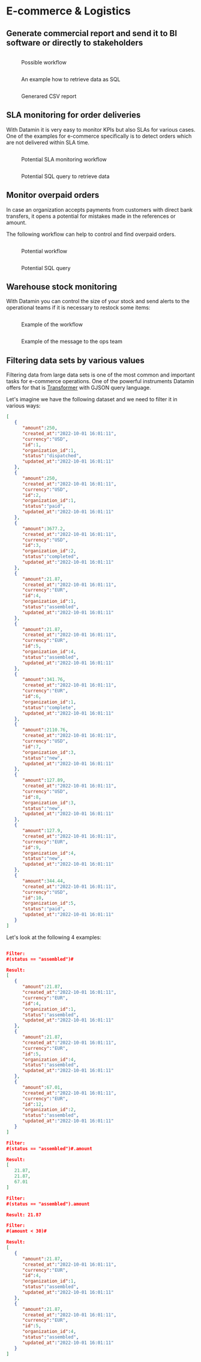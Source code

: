 # E-commerce & Logistics

## Generate commercial report and send it to BI software or directly to stakeholders

<figure><img src="../../.gitbook/assets/Screenshot 2022-10-01 at 23.40.47.png" alt=""><figcaption><p>Possible workflow</p></figcaption></figure>

<figure><img src="../../.gitbook/assets/Screenshot 2022-10-01 at 23.41.05.png" alt=""><figcaption><p>An example how to retrieve data as SQL</p></figcaption></figure>

<figure><img src="../../.gitbook/assets/Screenshot 2022-10-01 at 23.43.31.png" alt=""><figcaption><p>Generared CSV report</p></figcaption></figure>

## SLA monitoring for order deliveries

With Datamin it is very easy to monitor KPIs but also SLAs for various cases. One of the examples for e-commerce specifically is to detect orders which are not delivered within SLA time.

<figure><img src="../../.gitbook/assets/Screenshot 2022-10-07 at 19.13.03.png" alt=""><figcaption><p>Potential SLA monitoring workflow</p></figcaption></figure>

<figure><img src="../../.gitbook/assets/Screenshot 2022-10-07 at 19.13.37.png" alt=""><figcaption><p>Potential SQL query to retrieve data</p></figcaption></figure>

## Monitor overpaid orders

In case an organization accepts payments from customers with direct bank transfers, it opens a potential for mistakes made in the references or amount.

The following workflow can help to control and find overpaid orders.

<figure><img src="../../.gitbook/assets/Screenshot 2022-10-10 at 18.11.52.png" alt=""><figcaption><p>Potential workflow</p></figcaption></figure>

<figure><img src="../../.gitbook/assets/Screenshot 2022-10-10 at 18.12.02.png" alt=""><figcaption><p>Potential SQL query</p></figcaption></figure>

## Warehouse stock monitoring

With Datamin you can control the size of your stock and send alerts to the operational teams if it is necessary to restock some items:

<figure><img src="../../.gitbook/assets/Screenshot 2022-10-10 at 18.19.31.png" alt=""><figcaption><p>Example of the workflow</p></figcaption></figure>

<figure><img src="../../.gitbook/assets/Screenshot 2022-10-10 at 18.28.35.png" alt=""><figcaption><p>Example of the message to the ops team</p></figcaption></figure>

## Filtering data sets by various values

Filtering data from large data sets is one of the most common and important tasks for e-commerce operations. One of the powerful instruments Datamin offers for that is [Transformer](../../pipelines/tasks-ip/transformers.md#extracting-and-filtering-data-with-gjson) with GJSON query language.

Let's imagine we have the following dataset and we need to filter it in various ways:

```json
[
   {
      "amount":250,
      "created_at":"2022-10-01 16:01:11",
      "currency":"USD",
      "id":1,
      "organization_id":1,
      "status":"dispatched",
      "updated_at":"2022-10-01 16:01:11"
   },
   {
      "amount":250,
      "created_at":"2022-10-01 16:01:11",
      "currency":"USD",
      "id":2,
      "organization_id":1,
      "status":"paid",
      "updated_at":"2022-10-01 16:01:11"
   },
   {
      "amount":3677.2,
      "created_at":"2022-10-01 16:01:11",
      "currency":"USD",
      "id":3,
      "organization_id":2,
      "status":"completed",
      "updated_at":"2022-10-01 16:01:11"
   },
   {
      "amount":21.87,
      "created_at":"2022-10-01 16:01:11",
      "currency":"EUR",
      "id":4,
      "organization_id":1,
      "status":"assembled",
      "updated_at":"2022-10-01 16:01:11"
   },
   {
      "amount":21.87,
      "created_at":"2022-10-01 16:01:11",
      "currency":"EUR",
      "id":5,
      "organization_id":4,
      "status":"assembled",
      "updated_at":"2022-10-01 16:01:11"
   },
   {
      "amount":341.76,
      "created_at":"2022-10-01 16:01:11",
      "currency":"EUR",
      "id":6,
      "organization_id":1,
      "status":"complete",
      "updated_at":"2022-10-01 16:01:11"
   },
   {
      "amount":2110.76,
      "created_at":"2022-10-01 16:01:11",
      "currency":"USD",
      "id":7,
      "organization_id":3,
      "status":"new",
      "updated_at":"2022-10-01 16:01:11"
   },
   {
      "amount":127.89,
      "created_at":"2022-10-01 16:01:11",
      "currency":"USD",
      "id":8,
      "organization_id":3,
      "status":"new",
      "updated_at":"2022-10-01 16:01:11"
   },
   {
      "amount":127.9,
      "created_at":"2022-10-01 16:01:11",
      "currency":"EUR",
      "id":9,
      "organization_id":4,
      "status":"new",
      "updated_at":"2022-10-01 16:01:11"
   },
   {
      "amount":344.44,
      "created_at":"2022-10-01 16:01:11",
      "currency":"USD",
      "id":10,
      "organization_id":5,
      "status":"paid",
      "updated_at":"2022-10-01 16:01:11"
   }
]
```

Let's look at the following 4 examples:

<figure><img src="../../.gitbook/assets/Screenshot 2022-10-06 at 14.12.18.png" alt=""><figcaption></figcaption></figure>

```json
Filter: 
#(status == "assembled")#

Result:
[
   {
      "amount":21.87,
      "created_at":"2022-10-01 16:01:11",
      "currency":"EUR",
      "id":4,
      "organization_id":1,
      "status":"assembled",
      "updated_at":"2022-10-01 16:01:11"
   },
   {
      "amount":21.87,
      "created_at":"2022-10-01 16:01:11",
      "currency":"EUR",
      "id":5,
      "organization_id":4,
      "status":"assembled",
      "updated_at":"2022-10-01 16:01:11"
   },
   {
      "amount":67.01,
      "created_at":"2022-10-01 16:01:11",
      "currency":"EUR",
      "id":12,
      "organization_id":2,
      "status":"assembled",
      "updated_at":"2022-10-01 16:01:11"
   }
]

Filter:
#(status == "assembled")#.amount

Result:
[
   21.87,
   21.87,
   67.01
]

Filter:
#(status == "assembled").amount

Result: 21.87

Filter: 
#(amount < 30)#

Result: 
[
   {
      "amount":21.87,
      "created_at":"2022-10-01 16:01:11",
      "currency":"EUR",
      "id":4,
      "organization_id":1,
      "status":"assembled",
      "updated_at":"2022-10-01 16:01:11"
   },
   {
      "amount":21.87,
      "created_at":"2022-10-01 16:01:11",
      "currency":"EUR",
      "id":5,
      "organization_id":4,
      "status":"assembled",
      "updated_at":"2022-10-01 16:01:11"
   }
]
```
